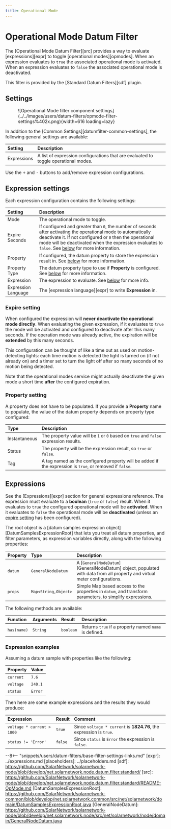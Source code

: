 ```yaml
---
title: Operational Mode
---
```

# Operational Mode Datum Filter

The [Operational Mode Datum Filter][src] provides a way to evaluate [expressions][expr] to toggle
[operational modes][opmodes]. When an expression evaluates to `true` the associated operational mode
is activated. When an expression evaluates to `false` the associated operational mode is
deactivated.

This filter is provided by the [Standard Datum Filters][sdf] plugin.

## Settings

<figure markdown>
  ![Operational Mode filter component settings](../../images/users/datum-filters/opmode-filter-settings%402x.png){width=616 loading=lazy}
</figure>

In addition to the [Common Settings][datumfilter-common-settings], the following general settings are available:

| Setting             | Description                                                       |
|:--------------------|:------------------------------------------------------------------|
| Expressions         |  A list of expression configurations that are evaluated to toggle operational modes. |

Use the <kbd>+</kbd> and <kbd>-</kbd> buttons to add/remove expression configurations.

## Expression settings

Each expression configuration contains the following settings:

| Setting             | Description                                                       |
|:--------------------|:------------------------------------------------------------------|
| Mode                | The operational mode to toggle. |
| Expire Seconds      | If configured and greater than `0`, the number of seconds after activating the operational mode to automatically deactivate it. If not configured or `0` then the operational mode will be deactivated when the expression evaluates to `false`. See [below](#expire-setting) for more information. |
| Property            | If configured, the datum property to store the expression result in. See [below](#property-setting) for more information. |
| Property Type       | The datum property type to use if **Property** is configured. See [below](#property-setting) for more information. |
| Expression          | The expression to evaluate. See [below](#expressions) for more info. |
| Expression Language | The [expression language][expr] to write **Expression** in. |

### Expire setting

When configured the expression will **never deactivate the operational mode directly**. When
evaluating the given expression, if it evaluates to `true` the mode will be activated and configured
to deactivate after this many seconds. If the operation mode was already active, the expiration will
be **extended** by this many seconds.

This configuration can be thought of like a time out as used on motion-detecting lights: each time
motion is detected the light is turned on (if not already on) and a timer set to turn the light off
after so many seconds of no motion being detected.

Note that the operational modes service might actually deactivate the given mode a short time
**after** the configured expiration.

### Property setting

A property does not have to be populated. If you provide a **Property** name to populate, the value
of the datum property depends on property type configured:

| Type          | Description |
|:--------------|:------------|
| Instantaneous | The property value will be `1` or `0` based on `true` and `false` expression results. |
| Status        | The property will be the expression result, so `true` or `false`. |
| Tag           | A tag named as the configured property will be added if the expression is `true`, or removed if `false`. |


## Expressions

See the [Expressions][expr] section for general expressions reference. The expression
must evaluate to  a **boolean** (`true` or `false`) result. When it evaluates to `true` the
configured operational mode will be **activated**. When it evaluates to `false` the operational mode
will be **deactivated** (unless an [expire setting](#expire-setting) has been configured).

The root object is a [datum samples expression object][DatumSamplesExpressionRoot] that lets you
treat all datum properties, and filter parameters, as expression variables directly, along with
the following properties:

| Property | Type | Description |
|:---------|:-----|:------------|
| `datum` | `GeneralNodeDatum` | A [`GeneralNodeDatum`][GeneralNodeDatum] object, populated with data from all property and virtual meter configurations. |
| `props` | `Map<String,Object>` | Simple Map based access to the properties in `datum`, and transform parameters, to simplify expressions. |

The following methods are available:

| Function | Arguments | Result | Description |
|:---------|:----------|:-------|:------------|
| `has(name)` | `String` | `boolean` | Returns `true` if a property named `name` is defined. |

### Expression examples

Assuming a datum sample with properties like the following:

| Property | Value |
|:---------|:------|
| `current` | `7.6`   |
| `voltage` | `240.1` |
| `status`  | `Error` |

Then here are some example expressions and the results they would produce:

| Expression | Result | Comment |
|:-----------|:-------|:--------|
| `voltage * current > 1800` | `true` | Since `voltage * current` is **1824.76**, the expression is `true`. |
| `status != 'Error'` | `false` | Since `status` is `Error` the expression is `false`. |


--8<-- "snippets/users/datum-filters/base-filter-settings-links.md"
[expr]: ../expressions.md
[placeholders]: ../placeholders.md
[sdf]: https://github.com/SolarNetwork/solarnetwork-node/blob/develop/net.solarnetwork.node.datum.filter.standard/
[src]: https://github.com/SolarNetwork/solarnetwork-node/blob/develop/net.solarnetwork.node.datum.filter.standard/README-OpMode.md
[DatumSamplesExpressionRoot]: https://github.com/SolarNetwork/solarnetwork-common/blob/develop/net.solarnetwork.common/src/net/solarnetwork/domain/DatumSamplesExpressionRoot.java
[GeneralNodeDatum]: https://github.com/SolarNetwork/solarnetwork-node/blob/develop/net.solarnetwork.node/src/net/solarnetwork/node/domain/GeneralNodeDatum.java
